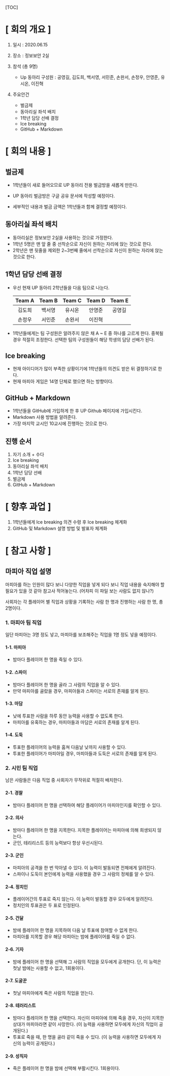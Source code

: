 [TOC]

# [ 회의 개요 ]

1. 일시 : 2020.06.15

2. 장소 : 정보보안 2실

3. 참석 (총 9명)
    - Up 동아리 구성원 : 공영길, 김도희, 백서영, 서민준, 손완서, 손정우, 안영준, 유시온, 이진혁
  
4. 주요안건
  
    - 벌금제
    - 동아리실 좌석 배치
    - 1학년 담당 선배 결정
    - Ice breaking
    - GitHub + Markdown

# [ 회의 내용 ]
## 벌금제

- 1학년들이 새로 들어오므로 UP 동아리 전용 벌금방을 새롭게 만든다.

-  UP 동아리 벌금방은 구글 공유 문서에 작성할 예정이다.
- 세부적인 내용과 벌금 금액은 1학년들과 함께 결정할 예정이다.

## 동아리실 좌석 배치

- 동아리실은 정보보안 2실을 사용하는 것으로 가정한다.
- 1학년 5명은 맨 앞 줄 중 선착순으로 자신이 원하는 자리에 앉는 것으로 한다.
- 2학년은 맨 뒷줄을 제외한 2~3번째 줄에서 선착순으로 자신이 원하는 자리에 앉는 것으로 한다.

## 1학년 담당 선배 결정

- 우선 현재 UP 동아리 2학년들을 다음 팀으로 나눈다.

    | Team A | Team B | Team C | Team D | Team E |
    | :----: | :----: | :----: | :----: | :----: |
    | 김도희 | 백서영 | 유시온 | 안영준 | 공영길 |
    | 손정우 | 서민준 | 손완서 | 이진혁 |        |

- 1학년들에게는 팀 구성원은 알려주지 않은 채 A ~ E 중 하나를 고르게 한다. 중복될 경우 적절히 조정한다.
    선택한 팀의 구성원들이 해당 학생의 담당 선배가 된다.

## Ice breaking

- 현재 아이디어가 많이 부족한 상황이기에 1학년들의 의견도 받은 뒤 결정하기로 한다.
- 현재 마피아 게임은 14명 단체로 했으면 하는 방향이다.

## GitHub + Markdown

- 1학년들을 GitHub에 가입하게 한 후 UP Github 페이지에 가입시킨다.
- Markdown 사용 방법을 알려준다.
- 가장 마지막 교시인 10교시에 진행하는 것으로 한다.

## 진행 순서

1. 자기 소개 + 수다
2. Ice breaking
3. 동아리실 좌석 배치
4. 1학년 담당 선배
5. 벌금제
6. GitHub + Markdown

# [ 향후 과업 ]
1. 1학년들에게 Ice breaking 의견 수령 후 Ice breaking 체계화
2. GitHub 및 Markdown 설명 방법 및 발표자 체계화

# [ 참고 사항 ]

## 마피아 직업 설명

마피아를 하는 인원이 많다 보니 다양한 직업을 넣게 되다 보니 직업 내용을 숙지해야 할 필요가 있을 것 같아 참고사 적어놓는다. (어차피 이 파일 보는 사람도 없지 않나?)

사회자는 각 플레이어 별 직업과 상황을 기록하는 사람 한 명과 진행하는 사람 한 명, 총 2명이다.

### 1. 마피아 팀 직업

일단 마피아는 3명 정도 넣고, 마피아를 보조해주는 직업을 1명 정도 넣을 예정이다.

#### 1-1. 마피아

- 밤마다 플레이어 한 명을 죽일 수 있다.

#### 1-2. 스파이

- 밤마다 플레이어 한 명을 골라 그 사람의 직업을 알 수 있다.
- 만약 마피아를 골랐을 경우, 마피아들과 스파이는 서로의 존재를 알게 된다.

#### 1-3. 마담

- 낮에 투표한 사람을 하루 동안 능력을 사용할 수 없도록 한다.
- 마피아를 유혹하는 경우, 마피아들과 마담은 서로의 존재를 알게 된다.

#### 1-4. 도둑

- 투표한 플레이어의 능력을 훔쳐 다음날 낮까지 사용할 수 있다.
- 투표한 플레이어가 마피아일 경우, 마피아들과 도둑은 서로의 존재를 알게 된다.

### 2. 시민 팀 직업

남은 사람들은 다음 직업 중 사회자가 무작위로 적절히 배치한다.

#### 2-1. 경찰

- 밤마다 플레이어 한 명을 선택하여 해당 플레이어가 마피아인지를 확인할 수 있다.

#### 2-2. 의사

- 밤마다 플레이어 한 명을 지목한다. 지목한 플레이어는 마피아에 의해 희생되지 않는다.
- 군인, 테리리스트 등의 능력보다 항상 우선시된다.

#### 2-3. 군인

- 마피아의 공격을 한 번 막아낼 수 있다. 이 능력이 발동되면 전체에게 알려진다.
- 스파이나 도둑이 본인에게 능력을 사용했을 경우 그 사람의 정체를 알 수 있다.

#### 2-4. 정치인

- 플레이어간의 투표로 죽지 않는다. 이 능력이 발동할 경우 모두에게 알려진다.
- 정치인의 투표권은 두 표로 인정된다.

#### 2-5. 건달

- 밤에 플레이어 한 명을 지목하여 다음 날 투표에 참여할 수 없게 한다.
- 마피아를 지목할 경우 해당 마피아는 밤에 플레이어를 죽일 수 없다.

#### 2-6. 기자

- 밤에 플레이어 한 명을 선택해 그 사람의 직업을 모두에게 공개한다.
    단, 이 능력은 첫날 밤에는 사용할 수 없고, 1회용이다.

#### 2-7. 도굴꾼

- 첫날 마피아에게 죽은 사람의 직업을 얻는다.

#### 2-8. 테러리스트

- 밤마다 플레이어 한 명을 선택한다. 자신이 마피아에 의해 죽을 경우, 자신이 지목한 상대가 마피아라면 같이 사망한다. (이 능력을 사용하면 모두에게 자신의 직업이 공개된다.)
- 투표로 죽을 때, 한 명을 골라 같이 죽을 수 있다. (이 능력을 사용하면 모두에게 자신의 능력이 공개된다.)

#### 2-9. 성직자

- 죽은 플레이어 한 명을 밤에 선택해 부활시킨다. 1회용이다.